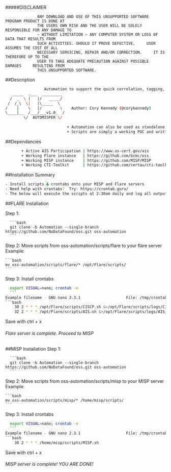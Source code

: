 #####DISCLAIMER

                  ANY DOWNLOAD AND USE OF THIS UNSUPPORTED SOFTWARE PROGRAM PRODUCT IS DONE AT
                  THE USERS OWN RISK AND THE USER WILL BE SOLELY RESPONSIBLE FOR ANY DAMAGE TO
                  – WITHOUT LIMITATION – ANY COMPUTER SYSTEM OR LOSS OF DATA THAT RESULTS FROM
                  SUCH ACTIVITIES. SHOULD IT PROVE DEFECTIVE,     USER ASSUMES THE COST OF ALL
                  NECESSARY SERVICING, REPAIR AND/OR CORRECTION.     IT IS THEREFORE UP TO THE
                  USER TO TAKE ADEQUATE PRECAUTION AGAINST POSSIBLE DAMAGES     RESULTING FROM
                  THIS UNSUPPORTED SOFTWARE.

##Description

```bash        
                 Automation to support the quick correlation, tagging, and visualization of AIS data.   
   _____  .___  _________           
  /  _  \ |   |/   _____/                           
 /  /_\  \|   |\_____  \                            
/    |    \   |/        \    Author: Cory Kennedy (@corykennedy)                       
\____|__  /___/___v1.0_  /                          
        \/  AUTOMISPER \/                            
                   
                           + Automation can also be used as standalone scripts                          
                           + Scripts are simply a working POC and written to only support TAXII 1.1  
```
                                                    
##Dependancies
```bash
       + Active AIS Participation | https://www.us-cert.gov/ais                    
       + Working Flare instance   | https://github.com/bcmc/oss
       + Working MISP instance    | https://github.com/MISP/MISP                      
       + Working CTI-Toolkit      | https://github.com/certau/cti-toolkit.git (Installed on MISP server)
```
                             
##Installation Summary
```bash
- Install scripts & crontabs onto your MISP and Flare servers               
- Need help with crontabs?  Try: https://crontab.guru/                   
- The below will execute the scripts at 2:30am daily and log all output
```
                               
##FLARE Installation

Step 1:

      ```bash
      git clone -b Automation --single-branch https://github.com/NoDataFound/oss.git oss-automation
      ```
Step 2:  Move scripts from oss-automation/scripts/flare to your flare server
  Example: 
    
    ```bash
    mv oss-automation/scripts/flare/* /opt/Flare/scripts/
    ```
    
Step 3: Install crontabs
  ```bash
    export VISUAL=nano; crontab -e
    ```
Example filename - GNU nano 2.3.1                    File: /tmp/crontab.aisautomation
```bash
      30 2 * * * /opt/Flare/scripts/CISCP.sh &>/opt/Flare/scripts/logs/CISCP_`date +\%y-\%m-\%d`.out
      32 2 * * * /opt/Flare/scripts/AIS.sh &>/opt/Flare/scripts/logs/AIS_`date +\%y-\%m-\%d`.out
```
Save with ctrl + x

###### Flare server is complete. Proceed to MISP

##MISP Installation
Step 1:

      ```bash
      git clone -b Automation --single-branch https://github.com/NoDataFound/oss.git oss-automation
      ```
Step 2:  Move scripts from oss-automation/scripts/misp to your MISP server
  Example: 
    
    ```bash
    mv oss-automation/scripts/misp/* /home/misp/scripts/
    ```
    
Step 3: Install crontabs
  ```bash
    export VISUAL=nano; crontab -e
    ```
Example filename - GNU nano 2.3.1                    File: /tmp/crontab.aisautomation
```bash
      30 2 * * * /home/misp/scripts/MISP.sh
```
Save with ctrl + x

###### MISP server is complete! YOU ARE DONE!

